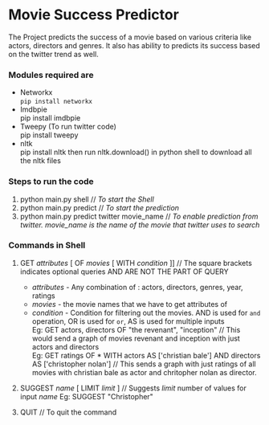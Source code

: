 # Movie Success Predictor

The Project predicts the success of a movie based on various criteria like actors, directors and genres. It also has ability to predicts its success based on the twitter trend as well.

### Modules required are
* Networkx      
	`pip install networkx`
* Imdbpie        
	pip install imdbpie
* Tweepy (To run twitter code)     
	pip install tweepy
* nltk           
	pip install nltk
	then run nltk.download() in python shell to download all the nltk files

### Steps to run the code
1. python main.py shell // _To start the Shell_
2. python main.py predict // _To start the prediction_
3. python main.py predict twitter movie_name // _To enable prediction from twitter. movie_name is the name of the movie that twitter uses 													 to search_


### Commands in Shell
1. GET _attributes_ [ OF _movies_ [ WITH _condition_ ]] // The square brackets indicates optional queries AND ARE NOT THE PART OF QUERY

	* _attributes_ - Any combination of : actors, directors, genres, year, ratings         
	* _movies_ - the movie names that we have to get attributes of      
	* _condition_ - Condition for filtering out the movies. AND is used for `and` operation, OR is used for `or`, AS is used for multiple inputs       
	Eg: GET actors, directors OF "the revenant", "inception" // This would send a graph of movies revenant and inception with just actors and directors            
	Eg: GET ratings OF * WITH actors AS ['christian bale'] AND directors AS ['christopher nolan'] // This sends a graph with just ratings of all movies with christian bale as actor and chritopher nolan as director. 

2. SUGGEST _name_ [ LIMIT _limit_ ] // Suggests _limit_ number of values for input _name_
	Eg: SUGGEST "Christopher"

3. QUIT // To quit the command

